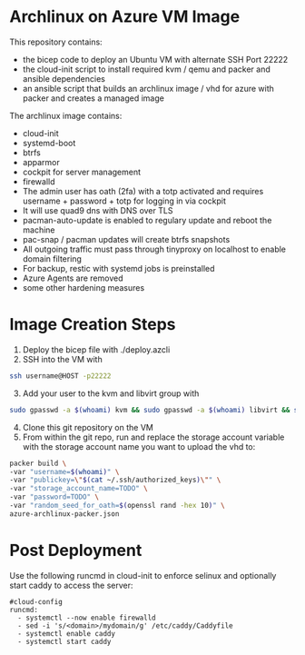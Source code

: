 # Archlinux on Azure VM Image

This repository contains:
* the bicep code to deploy an Ubuntu VM with alternate SSH Port 22222
* the cloud-init script to install required kvm / qemu and packer and ansible dependencies
* an ansible script that builds an archlinux image / vhd for azure with packer and creates a managed image

The archlinux image contains:
* cloud-init
* systemd-boot
* btrfs
* apparmor
* cockpit for server management 
* firewalld
* The admin user has oath (2fa) with a totp activated and requires username + password + totp for logging in via cockpit
* It will use quad9 dns with DNS over TLS
* pacman-auto-update is enabled to regulary update and reboot the machine
* pac-snap / pacman updates will create btrfs snapshots 
* All outgoing traffic must pass through tinyproxy on localhost to enable domain filtering
* For backup, restic with systemd jobs is preinstalled
* Azure Agents are removed
* some other hardening measures

# Image Creation Steps
1. Deploy the bicep file with ./deploy.azcli
2. SSH into the VM with 
```bash
ssh username@HOST -p22222
```
3. Add your user to the kvm and libvirt group with 
```bash
sudo gpasswd -a $(whoami) kvm && sudo gpasswd -a $(whoami) libvirt && sudo reboot now
```
4. Clone this git repository on the VM
5. From within the git repo, run and replace the storage account variable with the storage account name you want to upload the vhd to:
```bash
packer build \
-var "username=$(whoami)" \
-var "publickey=\"$(cat ~/.ssh/authorized_keys)\"" \
-var "storage_account_name=TODO" \
-var "password=TODO" \
-var "random_seed_for_oath=$(openssl rand -hex 10)" \
azure-archlinux-packer.json
```

# Post Deployment

Use the following runcmd in cloud-init to enforce selinux and optionally start caddy to access the server:

```
#cloud-config
runcmd:
  - systemctl --now enable firewalld
  - sed -i 's/<domain>/mydomain/g' /etc/caddy/Caddyfile
  - systemctl enable caddy
  - systemctl start caddy
```